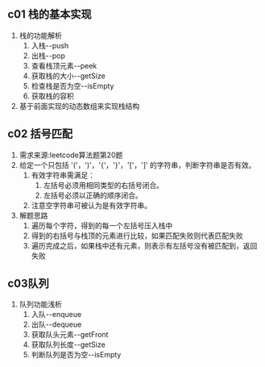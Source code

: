 ## c01 栈的基本实现
1. 栈的功能解析
    1. 入栈--push
    2. 出栈--pop
    3. 查看栈顶元素--peek
    4. 获取栈的大小--getSize
    5. 检查栈是否为空--isEmpty
    6. 获取栈的容积
2. 基于前面实现的动态数组来实现栈结构
## c02 括号匹配
1. 需求来源:leetcode算法题第20题
2. 给定一个只包括 '('，')'，'{'，'}'，'['，']' 的字符串，判断字符串是否有效。
    1. 有效字符串需满足：
        1. 左括号必须用相同类型的右括号闭合。
        2. 左括号必须以正确的顺序闭合。
    2. 注意空字符串可被认为是有效字符串。
3. 解题思路
    1. 遍历每个字符，得到的每一个左括号压入栈中
    2. 得到的右括号与栈顶的元素进行比较，如果匹配失败则代表匹配失败
    3. 遍历完成之后，如果栈中还有元素，则表示有左括号没有被匹配到，返回失败
## c03队列
1. 队列功能浅析
    1. 入队--enqueue
    2. 出队--dequeue
    3. 获取队头元素--getFront
    4. 获取队列长度--getSize
    5. 判断队列是否为空--isEmpty